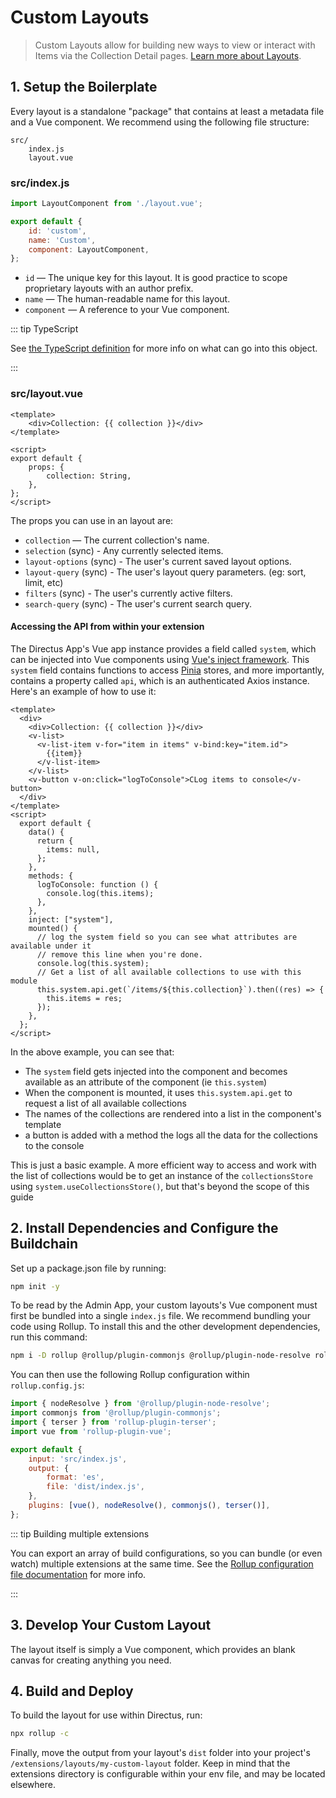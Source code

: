 # Custom Layouts <small></small>

> Custom Layouts allow for building new ways to view or interact with Items via the Collection Detail pages.
> [Learn more about Layouts](/guides/layouts/).

## 1. Setup the Boilerplate

Every layout is a standalone "package" that contains at least a metadata file and a Vue component. We recommend using
the following file structure:

```
src/
	index.js
	layout.vue
```

### src/index.js

```js
import LayoutComponent from './layout.vue';

export default {
	id: 'custom',
	name: 'Custom',
	component: LayoutComponent,
};
```

- `id` — The unique key for this layout. It is good practice to scope proprietary layouts with an author prefix.
- `name` — The human-readable name for this layout.
- `component` — A reference to your Vue component.

::: tip TypeScript

See
[the TypeScript definition](https://github.com/directus/directus/blob/20355fee5eba514dd75565f60269311187010c66/app/src/layouts/types.ts#L4-L9)
for more info on what can go into this object.

:::

### src/layout.vue

```vue
<template>
	<div>Collection: {{ collection }}</div>
</template>

<script>
export default {
	props: {
		collection: String,
	},
};
</script>
```

The props you can use in an layout are:

- `collection` — The current collection's name.
- `selection` (sync) - Any currently selected items.
- `layout-options` (sync) - The user's current saved layout options.
- `layout-query` (sync) - The user's layout query parameters. (eg: sort, limit, etc)
- `filters` (sync) - The user's currently active filters.
- `search-query` (sync) - The user's current search query.


#### Accessing the API from within your extension
The Directus App's Vue app instance provides a field called `system`, which can be injected into Vue components 
using [Vue's inject framework](https://v3.vuejs.org/guide/component-provide-inject.html). This `system` field contains functions to access [Pinia](https://pinia.esm.dev) stores, and more importantly, contains a property called `api`, which is an authenticated Axios instance. Here's an example of how to use it: 

```vue
<template>
  <div>
    <div>Collection: {{ collection }}</div>
    <v-list>
      <v-list-item v-for="item in items" v-bind:key="item.id">
        {{item}}
      </v-list-item>
    </v-list>
    <v-button v-on:click="logToConsole">CLog items to console</v-button>
  </div>
</template>
<script>
  export default {
    data() {
      return {
        items: null,
      };
    },
    methods: {
      logToConsole: function () {
        console.log(this.items);
      },
    },
    inject: ["system"],
    mounted() {
      // log the system field so you can see what attributes are available under it
      // remove this line when you're done.
      console.log(this.system);
      // Get a list of all available collections to use with this module
      this.system.api.get(`/items/${this.collection}`).then((res) => {
        this.items = res;
      });
    },
  };
</script>
```

In the above example, you can see that:	
- The `system` field gets injected into the component and becomes available as an attribute of the component (ie `this.system`)
- When the component is mounted, it uses `this.system.api.get` to request a list of all available collections
- The names of the collections are rendered into a list in the component's template
- a button is added with a method the logs all the data for the collections to the console

This is just a basic example. A more efficient way to access and work with the list of collections would be to get an instance of the `collectionsStore` using `system.useCollectionsStore()`, but that's beyond the scope of this guide

## 2. Install Dependencies and Configure the Buildchain

Set up a package.json file by running:

```bash
npm init -y
```

To be read by the Admin App, your custom layouts's Vue component must first be bundled into a single `index.js` file. We
recommend bundling your code using Rollup. To install this and the other development dependencies, run this command:

```bash
npm i -D rollup @rollup/plugin-commonjs @rollup/plugin-node-resolve rollup-plugin-terser rollup-plugin-vue@5 vue-template-compiler
```

You can then use the following Rollup configuration within `rollup.config.js`:

```js
import { nodeResolve } from '@rollup/plugin-node-resolve';
import commonjs from '@rollup/plugin-commonjs';
import { terser } from 'rollup-plugin-terser';
import vue from 'rollup-plugin-vue';

export default {
	input: 'src/index.js',
	output: {
		format: 'es',
		file: 'dist/index.js',
	},
	plugins: [vue(), nodeResolve(), commonjs(), terser()],
};
```

::: tip Building multiple extensions

You can export an array of build configurations, so you can bundle (or even watch) multiple extensions at the same time.
See the [Rollup configuration file documentation](https://rollupjs.org/guide/en/#configuration-files) for more info.

:::

## 3. Develop Your Custom Layout

The layout itself is simply a Vue component, which provides an blank canvas for creating anything you need.

## 4. Build and Deploy

To build the layout for use within Directus, run:

```bash
npx rollup -c
```

Finally, move the output from your layout's `dist` folder into your project's `/extensions/layouts/my-custom-layout`
folder. Keep in mind that the extensions directory is configurable within your env file, and may be located elsewhere.
